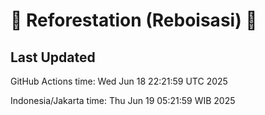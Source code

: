 
# 🌳 Reforestation (Reboisasi) 🌲

## Last Updated

GitHub Actions time: Wed Jun 18 22:21:59 UTC 2025

Indonesia/Jakarta time: Thu Jun 19 05:21:59 WIB 2025
